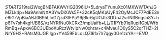 $START$219tei2WxgBNBFAKWVrIG2096lU+5LdryaTYunuXc01MXWWTAhJGMZLk4p+Na9AnmNXA3YwDiXWs5F+32cK5qMKpUyF42OyMcJCF7PdEE3ne8iGrVpBiaABJ0B95LloGZjzd3tFPaY6jBkr6gUOJtr3DUoJ2vrIN3Bngsb8Y+hp6Tv7sh4kgH/B8S/vzNYRfNuOkCRx3/mpUaifb+LL/01PYb91qRupi1Gbl/WfbRmBq+Apxw6BC3UEboXuRczWtvlpNw0xhrar+c4Mveu1O0yS5C2qrTHZ+2INrY9H2+RAtsM0JGFIlgp+YV459FbLoLQZl6fx7lr7qgy0Ge1zcYA==$END$